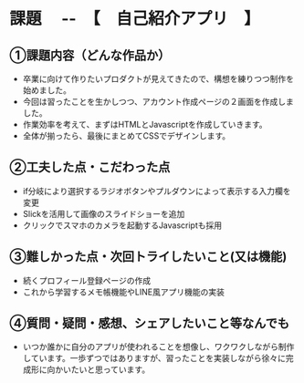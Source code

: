 # 課題　 --　【　自己紹介アプリ　】

## ①課題内容（どんな作品か）
- 卒業に向けて作りたいプロダクトが見えてきたので、構想を練りつつ制作を始めました。
- 今回は習ったことを生かしつつ、アカウント作成ページの２画面を作成しました。
- 作業効率を考えて、まずはHTMLとJavascriptを作成していきます。
- 全体が揃ったら、最後にまとめてCSSでデザインします。

## ②工夫した点・こだわった点
- if分岐により選択するラジオボタンやプルダウンによって表示する入力欄を変更
- Slickを活用して画像のスライドショーを追加
- クリックでスマホのカメラを起動するJavascriptも採用

## ③難しかった点・次回トライしたいこと(又は機能)
- 続くプロフィール登録ページの作成
- これから学習するメモ帳機能やLINE風アプリ機能の実装

## ④質問・疑問・感想、シェアしたいこと等なんでも
- いつか誰かに自分のアプリが使われることを想像し、ワクワクしながら制作しています。一歩ずつではありますが、習ったことを実装しながら徐々に完成形に向かいたいと思っています。
